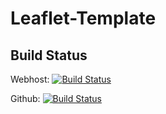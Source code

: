 Leaflet-Template
================

Build Status
------------

Webhost:
[![Build Status](https://travis-ci.org/srdavis/leaflet-template.png?branch=master)](https://travis-ci.org/srdavis/leaflet-template)

Github:
[![Build Status](https://drone.io/github.com/srdavis/leaflet-template/status.png)](https://drone.io/github.com/srdavis/leaflet-template/latest)
